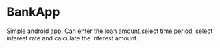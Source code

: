# BankApp
Simple android app.
Can enter the loan amount,select time period, select interest rate and calculate the interest amount.
